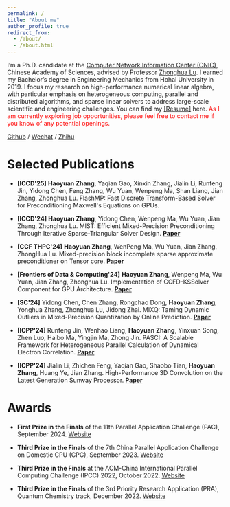 ```yaml
---
permalink: /
title: "About me"
author_profile: true
redirect_from: 
  - /about/
  - /about.html
---
```



I’m a Ph.D. candidate at the [Computer Network Information Center (CNIC)](http://www.cnic.cas.cn/), Chinese Academy of Sciences, advised by Professor [Zhonghua Lu](https://www.cnic.cas.cn/sourcedb_cnic_cas/zw/rcdw/yjy/202107/t20210702_6125799.html). I earned my Bachelor’s degree in Engineering Mechanics from Hohai University in 2019. I focus my research on high-performance numerical linear algebra, with particular emphasis on heterogeneous computing, parallel and distributed algorithms, and sparse linear solvers to address large-scale scientific and engineering challenges. You can find my [[Resume]](../files/zhanghaoyuan.pdf) here. <span style="color: red;">As I am currently exploring job opportunities, please feel free to contact me if you know of any potential openings.</span>


[Github](https://github.com/MicroZHY) / [Wechat](../images/wechat.jpg) / [Zhihu](https://www.zhihu.com/people/micro-10-53)
 
 
# Selected Publications


- **[ICCD'25]** **Haoyuan Zhang**, Yaqian Gao, Xinxin Zhang, Jialin Li, Runfeng Jin, Yidong Chen, Feng Zhang, Wu Yuan, Wenpeng Ma, Shan Liang, Jian Zhang, Zhonghua Lu. FlashMP: Fast Discrete Transform-Based Solver for Preconditioning Maxwell's Equations on GPUs.
  
- **[ICCD'24]** **Haoyuan Zhang**, Yidong Chen, Wenpeng Ma, Wu Yuan, Jian Zhang, Zhonghua Lu. MIST: Efficient Mixed-Precision Preconditioning Through Iterative Sparse-Triangular Solver Design. [**Paper**](https://ieeexplore.ieee.org/stamp/stamp.jsp?tp=&arnumber=10818195)

- **[CCF THPC'24]** **Haoyuan Zhang**, WenPeng Ma, Wu Yuan, Jian Zhang, ZhongHua Lu. Mixed-precision block incomplete sparse approximate preconditioner on Tensor core. [**Paper**](https://www.researchgate.net/publication/373920365_Mixed-precision_block_incomplete_sparse_approximate_preconditioner_on_Tensor_core)

- **[Frontiers of Data & Computing'24]** **Haoyuan Zhang**, Wenpeng Ma, Wu Yuan, Jian Zhang, Zhonghua Lu. Implementation of CCFD-KSSolver Component for GPU Architecture. [**Paper**](http://www.jfdc.cnic.cn/CN/10.11871/jfdc.issn.2096-742X.2024.01.007)
  
- **[SC'24]** Yidong Chen, Chen Zhang, Rongchao Dong, **Haoyuan Zhang**, Yonghua Zhang, Zhonghua Lu, Jidong Zhai. MIXQ: Taming Dynamic Outliers in Mixed-Precision Quantization by Online Prediction. [**Paper**](https://dl.acm.org/doi/pdf/10.1109/SC41406.2024.00080)
  
- **[ICPP'24]** Runfeng Jin, Wenhao Liang, **Haoyuan Zhang**, Yinxuan Song, Zhen Luo, Haibo Ma, Yingjin Ma, Zhong Jin. PASCI: A Scalable Framework for Heterogeneous Parallel Calculation of Dynamical Electron Correlation. [**Paper**](https://dl.acm.org/doi/pdf/10.1145/3673038.3673098)
  
- **[ICPP'24]** Jialin Li, Zhichen Feng, Yaqian Gao, Shaobo Tian, **Haoyuan Zhang**, Huang Ye, Jian Zhang. High-Performance 3D Convolution on the Latest Generation Sunway Processor. [**Paper**](https://dl.acm.org/doi/pdf/10.1145/3673038.3673093)



# Awards

- **First Prize in the Finals** of the 11th Parallel Application Challenge (PAC), September 2024. [Website](http://www.paratera-edu.org.cn/news/detail?id=793)
  
- **Third Prize in the Finals** of the 7th China Parallel Application Challenge on Domestic CPU (CPC), September 2023. [Website](http://www.paratera-edu.org.cn/news/detail?id=719)

- **Third Prize in the Finals** at the ACM-China International Parallel Computing Challenge (IPCC) 2022, October 2022. [Website](https://mp.weixin.qq.com/s/5STOFRnqFGp7xwu7WRSgXg)

- **Third Prize in the Finals** of the 3rd Priority Research Application (PRA), Quantum Chemistry track, December 2022. [Website](https://cas-pra.sugon.com/sugon/historyReview.html)

 
 
